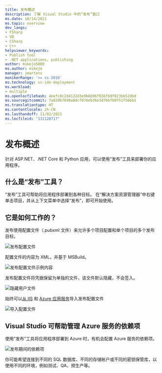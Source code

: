 ```yaml
---
title: 发布概述
description: 了解 Visual Studio 中的“发布”窗口
ms.date: 10/14/2021
ms.topic: overview
dev_langs:
- FSharp
- VB
- CSharp
- C++
helpviewer_keywords:
- Publish tool
- .NET applications, publishing
author: mikejo5000
ms.author: mikejo
manager: jmartens
monikerRange: '>= vs-2019'
ms.technology: vs-ide-deployment
ms.workload:
- multiple
ms.openlocfilehash: 4eefc0c2d4122d3e9b6b96f026fb9f823bb52dbd
ms.sourcegitcommit: 7a820b7698a8dcf076eb36e3d766fb0751f56bb1
ms.translationtype: HT
ms.contentlocale: zh-CN
ms.lasthandoff: 11/02/2021
ms.locfileid: "131128717"
---
```

# <a name="overview-of-publish"></a>发布概述

针对 ASP.NET、.NET Core 和 Python 应用，可以使用“发布”工具来部署你的应用程序。

## <a name="what-is-publish"></a>什么是“发布”工具？

“发布”工具可帮助将应用程序部署到各种目标。 在“解决方案资源管理器”中右键单击项目，并从上下文菜单中选择“发布”，即可开始使用。

## <a name="how-does-it-work"></a>它是如何工作的？

发布使用配置文件（.pubxml 文件）来允许多个项目配置和单个项目的多个发布目标。

![发布配置文件](./media/publish-profiles.png)

配置文件的内容为 XML，并基于 MSBuild。

![发布配置文件示例内容](./media/publish-profile-example-contents.png)

发布配置文件将凭据保留为单独的文件，该文件默认隐藏，不会签入。

![隐藏用户文件](./media/separate-user-files.png)

始终可以[从 IIS](../deployment/tutorial-import-publish-settings-iis.md#create-the-publish-settings-file-in-iis-on-windows-server) 和 [Azure 应用服务](../deployment/tutorial-import-publish-settings-azure.md#create-the-publish-settings-file-in-azure-app-service)导入发布配置文件

![导入配置文件](./media/import-profile.png)

## <a name="visual-studio-can-help-you-manage-dependencies-to-azure-services"></a>Visual Studio 可帮助管理 Azure 服务的依赖项

使用“发布”工具将应用程序部署到 Azure 时，有机会配置 Azure 服务的依赖项。

![发布期间的依赖项](./media/publish-dependencies.png)

你可能希望连接到不同的 SQL 数据库、不同的存储帐户或不同的密钥保管库，以使用不同的环境，例如测试、QA、预生产等。
